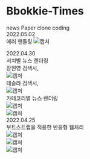 # Bbokkie-Times
news Paper clone coding   
2022.05.02   
에러 핸들링
![캡처](https://user-images.githubusercontent.com/93479286/166240184-519b2536-f345-4143-8cef-21ea6bf537fc.PNG)   

2022.04.30   
서치별 뉴스 렌더링   
장원영 검색시,   
![캡처](https://user-images.githubusercontent.com/93479286/166102112-489215ff-9b7a-48d4-8c26-620e77d372b2.PNG)    
테슬라 검색시,   
![캡처](https://user-images.githubusercontent.com/93479286/166102143-48196890-1eda-4ed1-8eb2-b9cec672262d.PNG)   
카테코리별 뉴스 렌더링   
![캡처](https://user-images.githubusercontent.com/93479286/166097526-8ab83ea1-924a-48d5-a513-001043aff100.PNG)   
![캡처](https://user-images.githubusercontent.com/93479286/166097566-b8ff4973-d98e-4c49-a982-f742c0e908c2.PNG)   
2022.04.25   
부트스트랩을 적용한 반응형 웹처리   
![캡처](https://user-images.githubusercontent.com/93479286/165108246-0f929e13-9ea9-4213-856d-a4fbed987f0e.PNG)   
![캡처](https://user-images.githubusercontent.com/93479286/165108565-70f62b5f-4978-4f24-a8c0-53ea79405397.PNG)   
![캡처](https://user-images.githubusercontent.com/93479286/165108748-37160087-5393-449c-9b44-13e4d6a09c1a.PNG)

 
